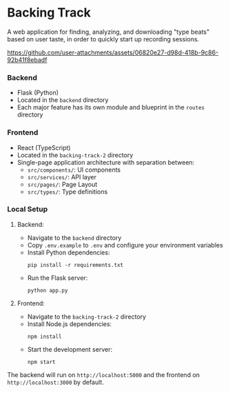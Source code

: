 # Backing Track

A web application for finding, analyzing, and downloading "type beats" based on user taste, in order to quickly start up recording sessions.

https://github.com/user-attachments/assets/06820e27-d98d-418b-9c86-92b41f8ebadf

### Backend

- Flask (Python)
- Located in the `backend` directory
- Each major feature has its own module and blueprint in the `routes` directory

### Frontend

- React (TypeScript)
- Located in the `backing-track-2` directory
- Single-page application architecture with separation between:
  - `src/components/`: UI components
  - `src/services/`: API layer
  - `src/pages/`: Page Layout
  - `src/types/`: Type definitions

### Local Setup

1. Backend:

   - Navigate to the `backend` directory
   - Copy `.env.example` to `.env` and configure your environment variables
   - Install Python dependencies:
     ```
     pip install -r requirements.txt
     ```
   - Run the Flask server:
     ```
     python app.py
     ```

2. Frontend:
   - Navigate to the `backing-track-2` directory
   - Install Node.js dependencies:
     ```
     npm install
     ```
   - Start the development server:
     ```
     npm start
     ```

The backend will run on `http://localhost:5000` and the frontend on `http://localhost:3000` by default.
